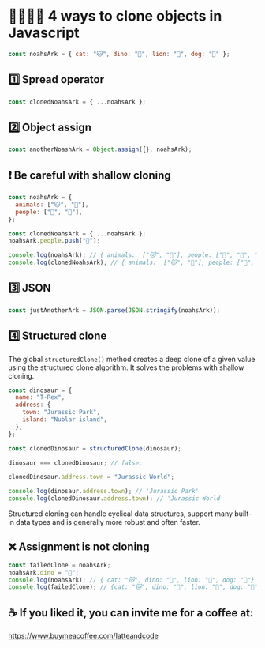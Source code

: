 # 👨‍👩‍👧‍👦 4 ways to clone objects in Javascript

```js
const noahsArk = { cat: "🐱", dino: "🦕", lion: "🦁", dog: "🐶" };
```

## 1️⃣ Spread operator

```js
const clonedNoahsArk = { ...noahsArk };
```

## 2️⃣ Object assign

```js
const anotherNoashArk = Object.assign({}, noahsArk);
```

## ❗️ Be careful with shallow cloning

```js
const noahsArk = {
  animals: ["🐱", "🦕"],
  people: ["👦", "👩"],
};

const clonedNoahsArk = { ...noahsArk };
noahsArk.people.push("👶");

console.log(noahsArk); // { animals:  ["🐱", "🦕"], people: ["👦", "👩", "👶"] }
console.log(clonedNoahsArk); // { animals:  ["🐱", "🦕"], people: ["👦", "👩", "👶"] }
```

## 3️⃣ JSON

```js
const justAnotherArk = JSON.parse(JSON.stringify(noahsArk));
```

## 4️⃣ Structured clone

The global `structuredClone()` method creates a deep clone of a given value using the structured clone algorithm. It solves the problems with shallow cloning.

```js
const dinosaur = {
  name: "T-Rex",
  address: {
    town: "Jurassic Park",
    island: "Nublar island",
  },
};

const clonedDinosaur = structuredClone(dinosaur);

dinosaur === clonedDinosaur; // false;

clonedDinosaur.address.town = "Jurassic World";

console.log(dinosaur.address.town); // 'Jurassic Park'
console.log(clonedDinosaur.address.town); // 'Jurassic World'
```

Structured cloning can handle cyclical data structures, support many built-in data types and is generally more robust and often faster.

## ❌ Assignment is not cloning

```js
const failedClone = noahsArk;
noahsArk.dino = "🦖";
console.log(noahsArk); // { cat: "🐱", dino: "🦖", lion: "🦁", dog: "🐶"}
console.log(failedClone); // {cat: "🐱", dino: "🦖", lion: "🦁", dog: "🐶"}
```

## ☕️ If you liked it, you can invite me for a coffee at:

https://www.buymeacoffee.com/latteandcode
